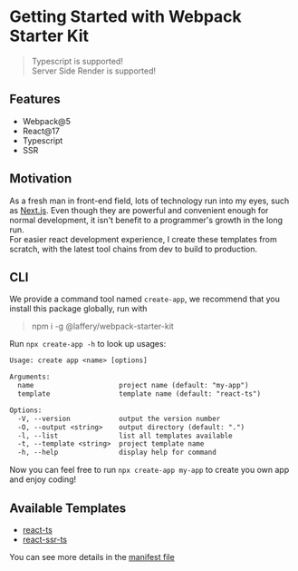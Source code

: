 # Getting Started with Webpack Starter Kit

> Typescript is supported! \
> Server Side Render is supported!

## Features

- Webpack@5
- React@17
- Typescript
- SSR

## Motivation

As a fresh man in front-end field, lots of technology run into my eyes, such as [Next.js](https://github.com/vercel/next.js). Even though they are powerful and convenient enough for normal development, it isn't benefit to a programmer's growth in the long run.\
For easier react development experience, I create these templates from scratch, with the latest tool chains from dev to build to production.

## CLI

We provide a command tool named `create-app`, we recommend that you install this package globally, run with

> npm i -g @laffery/webpack-starter-kit

Run `npx create-app -h` to look up usages:

```txt
Usage: create app <name> [options]

Arguments:
  name                     project name (default: "my-app")
  template                 template name (default: "react-ts")

Options:
  -V, --version            output the version number
  -O, --output <string>    output directory (default: ".")
  -l, --list               list all templates available
  -t, --template <string>  project template name
  -h, --help               display help for command
```

Now you can feel free to run `npx create-app my-app` to create you own app and enjoy coding!

## Available Templates

- [react-ts](./packages/react-typescript-template/)
- [react-ssr-ts](./packages/react-ssr-typescript-template/)

You can see more details in the [manifest file](./template.manifest.json)
